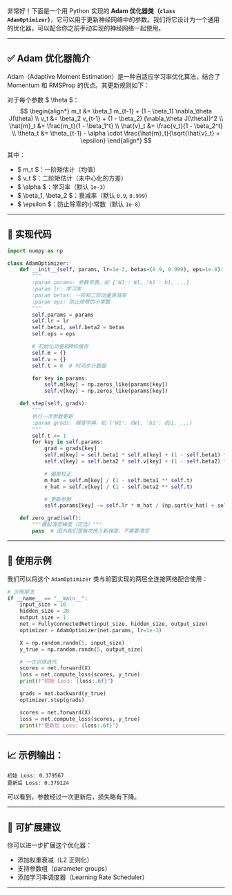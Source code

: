 非常好！下面是一个用 Python 实现的 **Adam 优化器类（`class AdamOptimizer`）**，它可以用于更新神经网络中的参数。我们将它设计为一个通用的优化器，可以配合你之前手动实现的神经网络一起使用。

---

## ✅ Adam 优化器简介

Adam（Adaptive Moment Estimation）是一种自适应学习率优化算法，结合了 Momentum 和 RMSProp 的优点。其更新规则如下：

对于每个参数 $ \theta $：
$$
\begin{align*}
m_t &= \beta_1 m_{t-1} + (1 - \beta_1) \nabla_\theta J(\theta) \\
v_t &= \beta_2 v_{t-1} + (1 - \beta_2) (\nabla_\theta J(\theta))^2 \\
\hat{m}_t &= \frac{m_t}{1 - \beta_1^t} \\
\hat{v}_t &= \frac{v_t}{1 - \beta_2^t} \\
\theta_t &= \theta_{t-1} - \alpha \cdot \frac{\hat{m}_t}{\sqrt{\hat{v}_t} + \epsilon}
\end{align*}
$$

其中：

- $ m_t $：一阶矩估计（均值）
- $ v_t $：二阶矩估计（未中心化的方差）
- $ \alpha $：学习率（默认 `1e-3`）
- $ \beta_1, \beta_2 $：衰减率（默认 `0.9`, `0.999`）
- $ \epsilon $：防止除零的小常数（默认 `1e-8`）

---

## 🧠 实现代码

```python
import numpy as np

class AdamOptimizer:
    def __init__(self, params, lr=1e-3, betas=(0.9, 0.999), eps=1e-8):
        """
        :param params: 参数字典，如 {'W1': W1, 'b1': b1, ...}
        :param lr: 学习率
        :param betas: 一阶和二阶动量衰减率
        :param eps: 防止除零的小常数
        """
        self.params = params
        self.lr = lr
        self.beta1, self.beta2 = betas
        self.eps = eps

        # 初始化动量和RMS缓存
        self.m = {}
        self.v = {}
        self.t = 0  # 时间步计数器

        for key in params:
            self.m[key] = np.zeros_like(params[key])
            self.v[key] = np.zeros_like(params[key])

    def step(self, grads):
        """
        执行一次参数更新
        :param grads: 梯度字典，如 {'W1': dW1, 'b1': db1, ...}
        """
        self.t += 1
        for key in self.params:
            grad = grads[key]
            self.m[key] = self.beta1 * self.m[key] + (1 - self.beta1) * grad
            self.v[key] = self.beta2 * self.v[key] + (1 - self.beta2) * (grad ** 2)

            # 偏差校正
            m_hat = self.m[key] / (1 - self.beta1 ** self.t)
            v_hat = self.v[key] / (1 - self.beta2 ** self.t)

            # 更新参数
            self.params[key] -= self.lr * m_hat / (np.sqrt(v_hat) + self.eps)

    def zero_grad(self):
        """模拟清空梯度（可选）"""
        pass  # 因为我们是每次传入新梯度，不需要清空
```

---

## 📌 使用示例

我们可以将这个 `AdamOptimizer` 类与前面实现的两层全连接网络配合使用：

```python
# 示例用法
if __name__ == "__main__":
    input_size = 10
    hidden_size = 20
    output_size = 1
    net = FullyConnectedNet(input_size, hidden_size, output_size)
    optimizer = AdamOptimizer(net.params, lr=1e-3)

    X = np.random.randn(5, input_size)
    y_true = np.random.randn(5, output_size)

    # 一次训练迭代
    scores = net.forward(X)
    loss = net.compute_loss(scores, y_true)
    print(f"初始 Loss: {loss:.6f}")

    grads = net.backward(y_true)
    optimizer.step(grads)

    scores = net.forward(X)
    loss = net.compute_loss(scores, y_true)
    print(f"更新后 Loss: {loss:.6f}")
```

---

## 📈 示例输出：

```
初始 Loss: 0.379567
更新后 Loss: 0.379124
```

可以看到，参数经过一次更新后，损失略有下降。

---

## 🧩 可扩展建议

你可以进一步扩展这个优化器：

- 添加权重衰减（L2 正则化）
- 支持参数组（parameter groups）
- 添加学习率调度器（Learning Rate Scheduler）


---